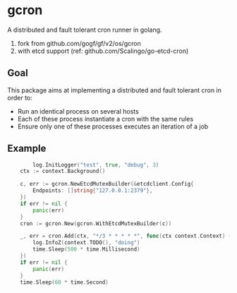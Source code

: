# gcron

A distributed and fault tolerant cron runner in golang.

1. fork from github.com/gogf/gf/v2/os/gcron
2. with etcd support (ref:  github.com/Scalingo/go-etcd-cron)


## Goal

This package aims at implementing a distributed and fault tolerant cron in order to:

* Run an identical process on several hosts
* Each of these process instantiate a cron with the same rules
* Ensure only one of these processes executes an iteration of a job

## Example

```go
        log.InitLogger("test", true, "debug", 3)
	ctx := context.Background()

	c, err := gcron.NewEtcdMutexBuilder(&etcdclient.Config{
		Endpoints: []string{"127.0.0.1:2379"},
	})
	if err != nil {
		panic(err)
	}
	cron := gcron.New(gcron.WithEtcdMutexBuilder(c))

	_, err = cron.Add(ctx, "*/3 * * * * *", func(ctx context.Context) {
		log.InfoZ(context.TODO(), "doing")
		time.Sleep(500 * time.Millisecond)
	})
	if err != nil {
		panic(err)
	}
	time.Sleep(60 * time.Second)

```